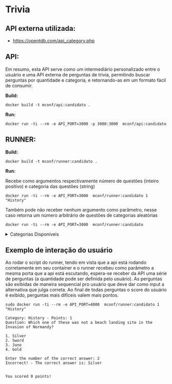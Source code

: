 # Trivia


## API externa utilizada:
- https://opentdb.com/api_category.php


## API:

Em resumo, esta API serve como um intermediário personalizado entre o usuário e uma API externa de perguntas de trivia, permitindo buscar perguntas por quantidade e categoria, e retornando-as em um formato fácil de consumir.

**Build:**
  
```docker build -t mconf/api:candidato .```

**Run:**

```docker run -ti --rm -e API_PORT=3000 -p 3000:3000  mconf/api:candidato```


## RUNNER:

**Build:**

```docker build -t mconf/runner:candidato .```

**Run:**

Recebe como argumentos respectivamente número de questões (inteiro positivo) e categoria das questões (string)

```docker run -ti --rm -e API_PORT=3000  mconf/runner:candidato 1 "History"```

Também pode não receber nenhum argumento como parâmetro, nesse caso retorna um número arbitrário de questões de categorias aleatórias

```docker run -ti --rm -e API_PORT=3000  mconf/runner:candidato```

<details>

<summary>Categorias Disponíveis</summary>

- General Knowledge
- Books
- Film
- Music
- Theatre
- Television
- Video Games
- Board Games
- Nature
- Computers
- Mathematics
- Mythology
- Sports
- Geography
- History
- Politics
- Art
- Celebrities
- Animals
- Vehicles
- Comics
- Gadgets
- Anime
- Cartoons
  
</details>

## Exemplo de interação do usuário

Ao rodar o script do runner, tendo em vista que a api está rodando corretamente em seu container e o runner recebeu como parâmetro a mesma porta que a api está escutando, espera-se receber da API uma série de perguntas (a quantidade pode ser definida pelo usuário). As perguntas são exibidas de maneira sequencial pro usuário que deve dar como input a alternativa que julga correta. Ao final de todas perguntas o score do usuário é exibido, perguntas mais difíceis valem mais pontos.

```
sudo docker run -ti --rm -e API_PORT=4000  mconf/runner:candidato 1 "History"

Category: History - Points: 1
Question: Which one of these was not a beach landing site in the Invasion of Normandy?

1. Silver
2. Sword
3. Juno
4. Gold

Enter the number of the correct answer: 2
Incorrect! - The correct answer is: Silver


You scored 0 points!
```

